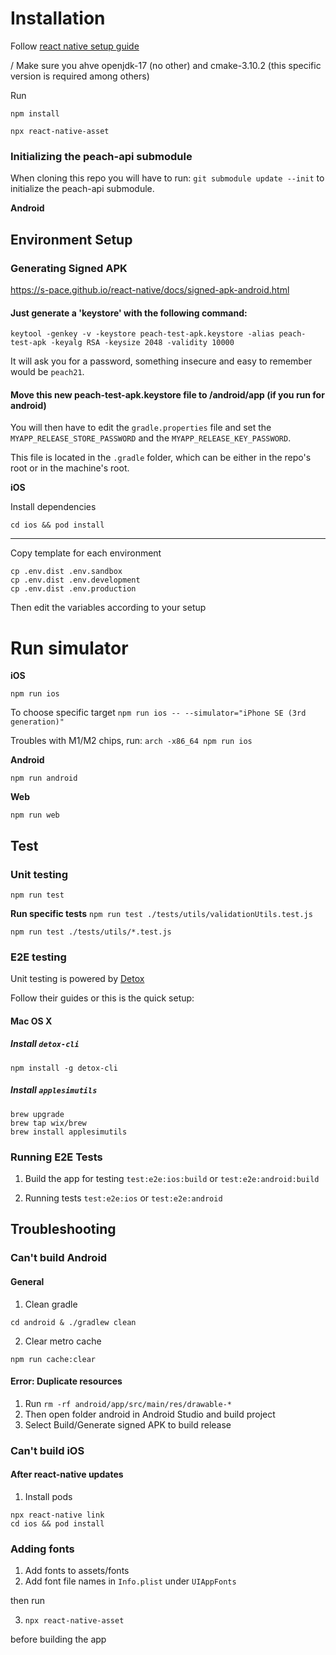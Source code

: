 # Installation

Follow [react native setup guide](https://reactnative.dev/docs/environment-setup)

/ Make sure you ahve openjdk-17 (no other) and cmake-3.10.2 (this specific version is required among others)

Run

```
npm install
```
```
npx react-native-asset
```
### Initializing the peach-api submodule

When cloning this repo you will have to run: `git submodule update --init` to initialize the peach-api submodule.

**Android**

## Environment Setup

### Generating Signed APK

https://s-pace.github.io/react-native/docs/signed-apk-android.html

#### Just generate a 'keystore' with the following command:
```
keytool -genkey -v -keystore peach-test-apk.keystore -alias peach-test-apk -keyalg RSA -keysize 2048 -validity 10000
```
It will ask you for a password, something insecure and easy to remember would be `peach21`.

#### Move this new peach-test-apk.keystore file to /android/app (if you run for android)

You will then have to edit the `gradle.properties` file and set the `MYAPP_RELEASE_STORE_PASSWORD` and the `MYAPP_RELEASE_KEY_PASSWORD`.

This file is located in the `.gradle` folder, which can be either in the repo's root or in the machine's root.


**iOS**

Install dependencies

`cd ios && pod install`

--------
Copy template for each environment

```
cp .env.dist .env.sandbox
cp .env.dist .env.development
cp .env.dist .env.production
```

Then edit the variables according to your setup

# Run simulator

**iOS**

`npm run ios`

To choose specific target
`npm run ios -- --simulator="iPhone SE (3rd generation)"`

Troubles with M1/M2 chips, run:
`arch -x86_64 npm run ios`

**Android**

`npm run android`

**Web**

`npm run web`

## Test

### Unit testing

`npm run test`

**Run specific tests**
`npm run test ./tests/utils/validationUtils.test.js`

`npm run test ./tests/utils/*.test.js`

### E2E testing

Unit testing is powered by [Detox](https://github.com/wix/Detox)

Follow their guides or this is the quick setup:

#### Mac OS X

##### Install `detox-cli`

`npm install -g detox-cli`

##### Install `applesimutils`

```
brew upgrade
brew tap wix/brew
brew install applesimutils
```

### Running E2E Tests

1. Build the app for testing
   `test:e2e:ios:build`
   or
   `test:e2e:android:build`

1. Running tests
   `test:e2e:ios`
   or
   `test:e2e:android`

## Troubleshooting

### Can't build Android

#### General

1. Clean gradle

`cd android & ./gradlew clean`

2. Clear metro cache

`npm run cache:clear`

#### Error: Duplicate resources

1. Run `rm -rf android/app/src/main/res/drawable-*`
2. Then open folder android in Android Studio and build project
3. Select Build/Generate signed APK to build release

### Can't build iOS

#### After react-native updates

1. Install pods

```
npx react-native link
cd ios && pod install
```

### Adding fonts

1. Add fonts to assets/fonts
2. Add font file names in `Info.plist` under `UIAppFonts`

then run

3. `npx react-native-asset`

before building the app

